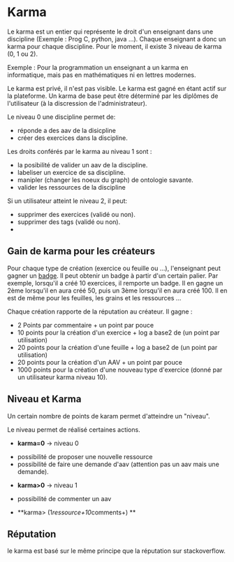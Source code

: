 # Karma

Le karma est un entier qui représente le droit d'un enseignant dans une discipline (Exemple : Prog C, python, java ...).
Chaque enseignant a donc un karma pour chaque discipline. Pour le moment, il existe 3 niveau de karma (0, 1 ou 2).

Exemple : Pour la programmation un enseignant a un karma en informatique, mais pas en mathématiques ni en lettres modernes.

Le karma est privé, il n'est pas visible.
Le karma est gagné en étant actif sur la plateforme.
Un karma  de base peut être déterminé par les diplômes de l'utilisateur (à la discression de l'administrateur).

Le niveau 0 une discipline permet de:
- réponde a des aav de la disicpline
- créer des exercices dans la discipline.

Les droits conférés par le karma au niveau 1 sont :
- la posibilité de valider un aav de la discipline.
- labeliser un exercice de sa discipline.
- manipler (changer les noeux du graph) de ontologie savante.
- valider les ressources de la discipline 

Si un utilisateur atteint le niveau 2, il peut:
* supprimer des exercices (validé ou non).
* supprimer des tags (validé ou non).
* 

## Gain de  karma pour les créateurs 



Pour chaque type de création (exercice ou feuille ou ...), l'enseignant peut gagner un [badge](../concept/badge.md). Il peut obtenir un badge à partir d'un certain palier.
Par exemple, lorsqu'il a créé 10 exercices, il remporte un badge.
Il en gagne un 2ème lorsqu'il en aura créé 50, puis un 3ème lorsqu'il en aura créé 100.
Il en est de même pour les feuilles, les grains et les ressources ...

Chaque création rapporte de la réputation au créateur.
Il gagne :
* 2 Points par commentaire + un point par pouce
* 10 points pour la création d'un exercice + log a base2 de (un point par utilisation)
* 20 points pour la création d'une feuille + log a base2 de (un point par utilisation)
* 20 points pour la création d'un AAV + un point par pouce
* 1000 points pour la création d'une nouveau type d'exercice (donné par un utilisateur karma niveau 10).


## Niveau et Karma 

Un certain nombre de points de karam permet d'atteindre un "niveau". 

Le niveau permet de réalisé certaines actions. 


+ **karma=0** -> niveau 0 
 * possibilité de proposer une nouvelle ressource
 * possibilité de faire une demande d'aav (attention pas un aav mais une demande).

+ **karma>0**  -> niveau 1
 * possibilité de commenter un aav 

+ **karma> (1*ressource+10*comments+) **

## Réputation 

le karma est basé sur le même principe que la réputation sur stackoverflow.

